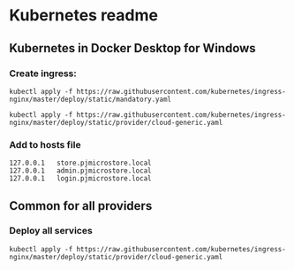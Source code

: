 # Kubernetes readme

## Kubernetes in Docker Desktop for Windows

### Create ingress:

```kubectl apply -f https://raw.githubusercontent.com/kubernetes/ingress-nginx/master/deploy/static/mandatory.yaml```

```kubectl apply -f https://raw.githubusercontent.com/kubernetes/ingress-nginx/master/deploy/static/provider/cloud-generic.yaml```

### Add to hosts file

```
127.0.0.1 	store.pjmicrostore.local
127.0.0.1   admin.pjmicrostore.local
127.0.0.1   login.pjmicrostore.local
```

## Common for all providers

### Deploy all services

```kubectl apply -f https://raw.githubusercontent.com/kubernetes/ingress-nginx/master/deploy/static/provider/cloud-generic.yaml```